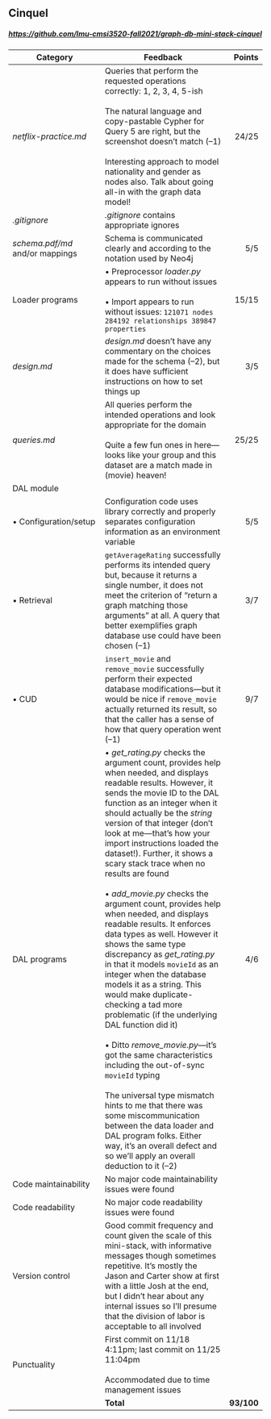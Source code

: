 

## Cinquel

##### https://github.com/lmu-cmsi3520-fall2021/graph-db-mini-stack-cinquel

| Category | Feedback | Points |
| --- | --- | ---: |
| _netflix-practice.md_ | Queries that perform the requested operations correctly: 1, 2, 3, 4, 5-ish<br><br>The natural language and copy-pastable Cypher for Query 5 are right, but the screenshot doesn’t match (–1)<br><br>Interesting approach to model nationality and gender as nodes also. Talk about going all-in with the graph data model! | 24/25 |
| _.gitignore_ | _.gitignore_ contains appropriate ignores |  |
| _schema.pdf/md_ and/or mappings | Schema is communicated clearly and according to the notation used by Neo4j | 5/5 |
| Loader programs | • Preprocessor _loader.py_ appears to run without issues<br><br>• Import appears to run without issues: `121071 nodes 284192 relationships 389847 properties` | 15/15 |
| _design.md_ | _design.md_ doesn’t have any commentary on the choices made for the schema (–2), but it does have sufficient instructions on how to set things up | 3/5 |
| _queries.md_ | All queries perform the intended operations and look appropriate for the domain<br><br>Quite a few fun ones in here—looks like your group and this dataset are a match made in (movie) heaven! | 25/25 |
| DAL module | | |
| • Configuration/setup | Configuration code uses library correctly and properly separates configuration information as an environment variable | 5/5 |
| • Retrieval | `getAverageRating` successfully performs its intended query but, because it returns a single number, it does not meet the criterion of “return a graph matching those arguments” at all. A query that better exemplifies graph database use could have been chosen (–1) | 3/7 |
| • CUD | `insert_movie` and `remove_movie` successfully perform their expected database modifications—but it would be nice if `remove_movie` actually returned its result, so that the caller has a sense of how that query operation went (–1) | 9/7 |
| DAL programs | • _get_rating.py_ checks the argument count, provides help when needed, and displays readable results. However, it sends the movie ID to the DAL function as an integer when it should actually be the _string_ version of that integer (don’t look at me—that’s how your import instructions loaded the dataset!). Further, it shows a scary stack trace when no results are found<br><br>• _add_movie.py_ checks the argument count, provides help when needed, and displays readable results. It enforces data types as well. However it shows the same type discrepancy as _get_rating.py_ in that it models `movieId` as an integer when the database models it as a string. This would make duplicate-checking a tad more problematic (if the underlying DAL function did it)<br><br>• Ditto _remove_movie.py_—it’s got the same characteristics including the out-of-sync `movieId` typing<br><br>The universal type mismatch hints to me that there was some miscommunication between the data loader and DAL program folks. Either way, it’s an overall defect and so we’ll apply an overall deduction to it (–2) | 4/6 |
| Code maintainability | No major code maintainability issues were found |  |
| Code readability | No major code readability issues were found |  |
| Version control | Good commit frequency and count given the scale of this mini-stack, with informative messages though sometimes repetitive. It’s mostly the Jason and Carter show at first with a little Josh at the end, but I didn’t hear about any internal issues so I’ll presume that the division of labor is acceptable to all involved |  |
| Punctuality | First commit on 11/18 4:11pm; last commit on 11/25 11:04pm<br><br>Accommodated due to time management issues |  |
| | **Total** | **93/100** |
